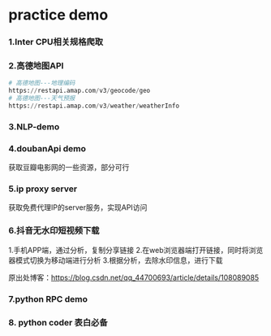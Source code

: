 

# practice demo

### 1.Inter CPU相关规格爬取 

### 2.高德地图API

```python
# 高德地图---地理编码
https://restapi.amap.com/v3/geocode/geo
# 高德地图---天气预报
https://restapi.amap.com/v3/weather/weatherInfo
```

### 3.NLP-demo


### 4.doubanApi demo
获取豆瓣电影网的一些资源，部分可行


### 5.ip proxy server
获取免费代理IP的server服务，实现API访问


### 6.抖音无水印短视频下载
1.手机APP端，通过分析，复制分享链接
2.在web浏览器端打开链接，同时将浏览器模式切换为移动端进行分析
3.根据分析，去除水印信息，进行下载

原出处博客：https://blog.csdn.net/qq_44700693/article/details/108089085

### 7.python RPC demo



### 8. python coder 表白必备